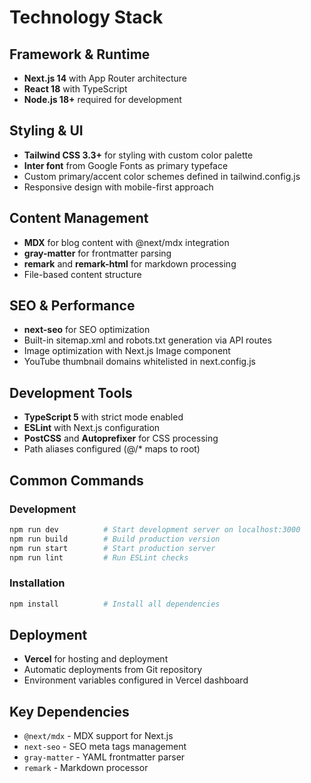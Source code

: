 # Technology Stack

## Framework & Runtime
- **Next.js 14** with App Router architecture
- **React 18** with TypeScript
- **Node.js 18+** required for development

## Styling & UI
- **Tailwind CSS 3.3+** for styling with custom color palette
- **Inter font** from Google Fonts as primary typeface
- Custom primary/accent color schemes defined in tailwind.config.js
- Responsive design with mobile-first approach

## Content Management
- **MDX** for blog content with @next/mdx integration
- **gray-matter** for frontmatter parsing
- **remark** and **remark-html** for markdown processing
- File-based content structure

## SEO & Performance
- **next-seo** for SEO optimization
- Built-in sitemap.xml and robots.txt generation via API routes
- Image optimization with Next.js Image component
- YouTube thumbnail domains whitelisted in next.config.js

## Development Tools
- **TypeScript 5** with strict mode enabled
- **ESLint** with Next.js configuration
- **PostCSS** and **Autoprefixer** for CSS processing
- Path aliases configured (@/* maps to root)

## Common Commands

### Development
```bash
npm run dev          # Start development server on localhost:3000
npm run build        # Build production version
npm run start        # Start production server
npm run lint         # Run ESLint checks
```

### Installation
```bash
npm install          # Install all dependencies
```

## Deployment
- **Vercel** for hosting and deployment
- Automatic deployments from Git repository
- Environment variables configured in Vercel dashboard

## Key Dependencies
- `@next/mdx` - MDX support for Next.js
- `next-seo` - SEO meta tags management
- `gray-matter` - YAML frontmatter parser
- `remark` - Markdown processor
